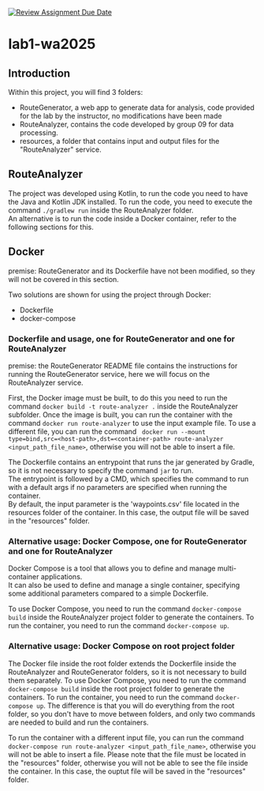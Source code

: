 [![Review Assignment Due Date](https://classroom.github.com/assets/deadline-readme-button-22041afd0340ce965d47ae6ef1cefeee28c7c493a6346c4f15d667ab976d596c.svg)](https://classroom.github.com/a/vlo9idtn)
# lab1-wa2025

## Introduction
Within this project, you will find 3 folders:
- RouteGenerator, a web app to generate data for analysis, code provided for the lab by the instructor, no modifications have been made
- RouteAnalyzer, contains the code developed by group 09 for data processing.
- resources, a folder that contains input and output files for the "RouteAnalyzer" service.

## RouteAnalyzer
The project was developed using Kotlin, to run the code you need to have the Java and Kotlin JDK installed.
To run the code, you need to execute the command `./gradlew run` inside the RouteAnalyzer folder.\
An alternative is to run the code inside a Docker container, refer to the following sections for this.

## Docker
premise: RouteGenerator and its Dockerfile have not been modified, so they will not be covered in this section.

Two solutions are shown for using the project through Docker:
- Dockerfile
- docker-compose

### Dockerfile and usage, one for RouteGenerator and one for RouteAnalyzer
premise: the RouteGenerator README file contains the instructions for running the RouteGenerator service, here we will focus on the RouteAnalyzer service.

First, the Docker image must be built, to do this you need to run the command `docker build -t route-analyzer .` inside the RouteAnalyzer subfolder.
Once the image is built, you can run the container with the command `docker run route-analyzer` to use the input example file.
To use a different file, you can run the command ` docker run --mount type=bind,src=<host-path>,dst=<container-path> route-analyzer <input_path_file_name>`, otherwise you will not be able to insert a file.

The Dockerfile contains an entrypoint that runs the jar generated by Gradle, so it is not necessary to specify the command `jar` to run.\
The entrypoint is followed by a CMD, which specifies the command to run with a default args if no parameters are specified when running the container.\
By default, the input parameter is the 'waypoints.csv' file located in the resources folder of the container.
In this case, the output file will be saved in the "resources" folder.

### Alternative usage: Docker Compose, one for RouteGenerator and one for RouteAnalyzer
Docker Compose is a tool that allows you to define and manage multi-container applications.\
It can also be used to define and manage a single container, specifying some additional parameters compared to a simple Dockerfile.

To use Docker Compose, you need to run the command `docker-compose build` inside the RouteAnalyzer project folder to generate the containers.
To run the container, you need to run the command `docker-compose up`.

### Alternative usage: Docker Compose on root project folder
The Docker file inside the root folder extends the Dockerfile inside the RouteAnalyzer and RouteGenerator folders, so it is not necessary to build them separately.
To use Docker Compose, you need to run the command `docker-compose build` inside the root project folder to generate the containers.
To run the container, you need to run the command `docker-compose up`.
The difference is that you will do everything from the root folder, so you don't have to move between folders, and only two commands are needed to build and run the containers.

To run the container with a different input file, you can run the command `docker-compose run route-analyzer <input_path_file_name>`, otherwise you will not be able to insert a file.
Please note that the file must be located in the "resources" folder, otherwise you will not be able to see the file inside the container.
In this case, the ouptut file will be saved in the "resources" folder.
